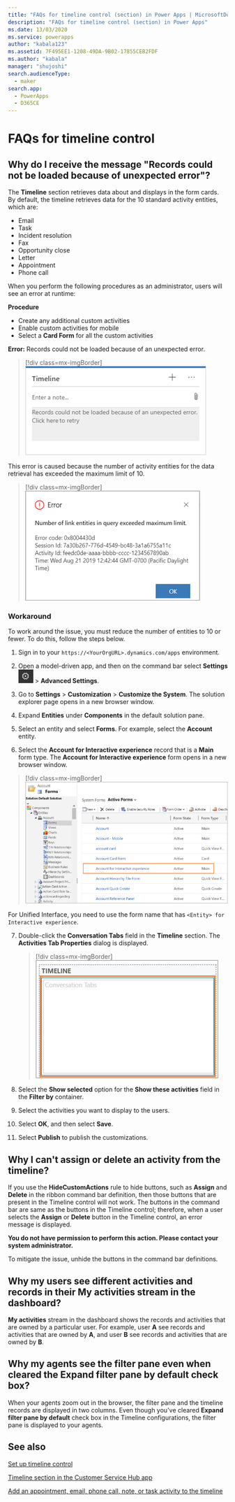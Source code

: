 ```yaml
---
title: "FAQs for timeline control (section) in Power Apps | MicrosoftDocs"
description: "FAQs for timeline control (section) in Power Apps"
ms.date: 13/03/2020
ms.service: powerapps
author: "kabala123"
ms.assetid: 7F495EE1-1208-49DA-9B02-17855CEB2FDF
ms.author: "kabala"
manager: "shujoshi"
search.audienceType: 
  - maker
search.app: 
  - PowerApps
  - D365CE
---
```


# FAQs for timeline control

## Why do I receive the message "Records could not be loaded because of unexpected error"?

The **Timeline** section retrieves data about and displays in the form cards. By default, the timeline retrieves data for the 10 standard activity entities, which are:

-	Email
-	Task
-	Incident resolution
-	Fax
-	Opportunity close
-	Letter
-	Appointment
-	Phone call

When you perform the following procedures as an administrator, users will see an error at runtime:

**Procedure**
-	Create any additional custom activities
-	Enable custom activities for mobile
-	Select a **Card Form** for all the custom activities 

**Error:** Records could not be loaded because of an unexpected error.

   > [!div class=mx-imgBorder] 
   > ![Records could not be loaded because of an unexpected error.](media/timeline-error1.png "Records could not be loaded because of an unexpected error.")

This error is caused because the number of activity entities for the data retrieval has exceeded the maximum limit of 10.

   > [!div class=mx-imgBorder] 
   > ![Number of link entities in query exceeded maximum limit](media/timeline-error2.png "[Number of link entities in query exceeded maximum limit")

### Workaround

To work around the issue, you must reduce the number of entities to 10 or fewer. To do this, follow the steps below.

1.	Sign in to your `https://<YourOrgURL>.dynamics.com/apps` environment.

2.  Open a model-driven app, and then on the command bar select **Settings** ![Settings](../model-driven-apps/media/powerapps-gear.png) > **Advanced  Settings**.

3.	Go to **Settings** > **Customization** > **Customize the System**. The solution explorer page opens in a new browser window.

4.	Expand **Entities** under **Components** in the default solution pane.

5.	Select an entity and select **Forms**. For example, select the **Account** entity.

6.	Select the **Account for Interactive experience** record that is a **Main** form type. The **Account for Interactive experience** form opens in a new browser window.

   > [!div class=mx-imgBorder] 
   > ![Select the entity form with interactive experience in the name](media/account-interactive-experience.png "Select the entity form with interactive experience in the name")

   For Unified Interface, you need to use the form name that has `<Entity> for Interactive experience`.

7.	Double-click the **Conversation Tabs** field in the **Timeline** section. The **Activities Tab Properties** dialog is displayed.

    > [!div class=mx-imgBorder] 
    > ![Double-click the field in the social pane](media/timeline-conversation-tabs-field.png "Double-click the field in the social pane")  

8.	Select the **Show selected** option for the **Show these activities** field in the **Filter by** container.

9.	Select the activities you want to display to the users.

10.	Select **OK**, and then select **Save**.

11.	Select **Publish** to publish the customizations.


## Why I can't assign or delete an activity from the timeline?

If you use the **HideCustomActions** rule to hide buttons, such as **Assign** and **Delete** in the ribbon command bar definition, then those buttons that are present in the Timeline control will not work. The buttons in the command bar are same as the buttons in the Timeline control; therefore, when a user selects the **Assign** or **Delete** button in the Timeline control, an error message is displayed.

**You do not have permission to perform this action. Please contact your system administrator.**

To mitigate the issue, unhide the buttons in the command bar definitions.


## Why my users see different activities and records in their My activities stream in the dashboard?

**My activities** stream in the dashboard shows the records and activities that are owned by a particular user. For example, user **A** see records and activities that are owned by **A**, and user **B** see records and activities that are owned by **B**.


## Why my agents see the filter pane even when cleared the Expand filter pane by default check box?

When your agents zoom out in the browser, the filter pane and the timeline records are displayed in two columns. Even though you've cleared **Expand filter pane by default** check box in the Timeline configurations, the filter pane is displayed to your agents.

## See also

[Set up timeline control](set-up-timeline-control.md)

[Timeline section in the Customer Service Hub app](https://docs.microsoft.com/dynamics365/customer-service/customer-service-hub-user-guide-basics#timeline)

[Add an appointment, email, phone call, note, or task activity to the timeline](../../user/add-activities.md)

